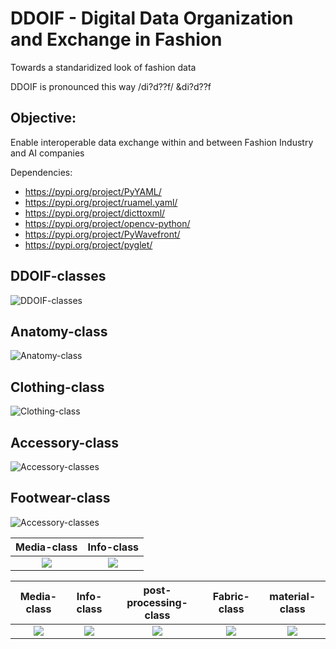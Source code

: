 # DDOIF - Digital Data Organization and Exchange in Fashion

Towards a standaridized look of fashion data

DDOIF is pronounced this way /di?d??f/  &di?d??f

## Objective:
Enable interoperable data exchange within and between Fashion Industry and AI companies

Dependencies:
- https://pypi.org/project/PyYAML/
- https://pypi.org/project/ruamel.yaml/
- https://pypi.org/project/dicttoxml/
- https://pypi.org/project/opencv-python/
- https://pypi.org/project/PyWavefront/
- https://pypi.org/project/pyglet/

## DDOIF-classes
![DDOIF-classes](https://github.com/morawi/ddoif/blob/master/figures/ddoif.svg)



## Anatomy-class
![Anatomy-class](https://github.com/morawi/ddoif/blob/master/figures/anatomy.svg)

## Clothing-class
![Clothing-class](https://github.com/morawi/ddoif/blob/master/figures/clothing_classes.svg)



## Accessory-class
![Accessory-classes](https://github.com/morawi/ddoif/blob/master/figures/accessory_class.svg)

## Footwear-class
![Accessory-classes](https://github.com/morawi/ddoif/blob/master/figures/footwear_class.svg)


Media-class             |  Info-class         
:-------------------------:|:-------------------------:
![](https://github.com/morawi/ddoif/blob/master/figures/media.svg) | ![](https://github.com/morawi/ddoif/blob/master/figures/info.svg)  


Media-class             |  Info-class             |  post-processing-class              |  Fabric-class              |  material-class             
:-------------------------:|:-------------------------:|:-------------------------:|:-------------------------:|:-------------------------:
![](https://github.com/morawi/ddoif/blob/master/figures/media.svg) | ![](https://github.com/morawi/ddoif/blob/master/figures/info.svg)  | ![](https://github.com/morawi/ddoif/blob/master/figures/post-processing.svg)  | ![](https://github.com/morawi/ddoif/blob/master/figures/fabric_class.svg)  | ![](https://github.com/morawi/ddoif/blob/master/figures/material_class.svg)  
  




